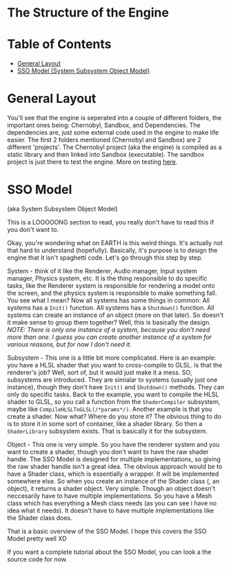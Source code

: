 # The Structure of the Engine

# Table of Contents

- [General Layout](#general-layout)
- [SSO Model (System Subsystem Object Model)](#sso-model)

# General Layout

You'll see that the engine is seperated into a couple of different folders,
the important ones being: Chernobyl, Sandbox, and Dependencies.
The dependencies are, just some external code used in the engine to make life easier.
The first 2 folders mentioned (Chernobyl and Sandbox) are 2 different 'projects'.
The Chernobyl project (aka the engine) is compiled as a static library and then linked
into Sandbox (executable). The sandbox project is just there to test the engine.
More on testing [here]().

# SSO Model

(aka System Subsystem Object Model)

This is a LOOOOONG section to read, you really don't have to read this if you don't want to.

Okay, you're wondering what on EARTH is this weird things. It's actually not that hard to understand (hopefully).
Basically, it's purpose is to design the engine that it isn't spaghetti code.
Let's go through this step by step.

System - think of it like the Renderer, Audio manager, Input system manager, Physics system, etc.
It is the thing responsible to do specific tasks, like the Renderer system is responsible
for rendering a model onto the screen, and the physics system is responsible to make something fall.
You see what I mean?
Now all systems has some things in common:
All systems has a `Init()` function.
All systems has a `Shutdown()` function.
All systems can create an instance of an object (more on that later).
So doesn't it make sense to group them together? Well, this is basically the design.
*NOTE: There is only one instance of a system, because you don't need more than one.
I guess you can create another instance of a system for various reasons, but for now I don't need it.*

Subsystem - This one is a little bit more complicated.
Here is an example: you have a HLSL shader that you want to cross-compile to GLSL.
Is that the renderer's job? Well, sort of, but it would just make it a mess.
SO, subsystems are introduced. They are simialar to systems (usually just one instance), though they
don't have `Init()` and `Shutdown()` methods. They can only do specific tasks.
Back to the example, you want to compile the HLSL shader to GLSL, so you call a function
from the `ShaderCompiler` subsystem, maybe like `CompileHLSLToGLSL(/*params*/)`.
Another example is that you create a shader. Now what? Where do you store it?
The obvious thing to do is to store it in some sort of container, like a shader library.
So then a `ShaderLibrary` subsystem exists.
That is basically it for the subsystem.

Object - This one is very simple.
So you have the renderer system and you want to create a shader, though
you don't want to have the raw shader handle. The SSO Model is designed for multiple implementations,
so giving the raw shader handle isn't a great idea. The obvious approach would be to
have a Shader class, which is essentially a wrapper. It will be implemented somewhere else.
So when you create an instance of the Shader class (, an object), it returns a shader object.
Very simple.
Though an object doesn't neccesarily have to have multiple implementations.
So you have a Mesh class which has everything a Mesh class needs (as you can see i have no idea what it needs).
It doesn't have to have multiple implementations like the Shader class does.

That is a basic overview of the SSO Model. I hope this covers the SSO Model pretty well XD

If you want a complete tutorial about the SSO Model, you can look a the source code for now.